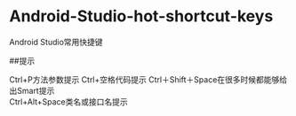 # Android-Studio-hot-shortcut-keys
Android Studio常用快捷键

##提示

Ctrl+P方法参数提示
Ctrl+空格代码提示 
Ctrl＋Shift＋Space在很多时候都能够给出Smart提示  
Ctrl+Alt+Space类名或接口名提示
